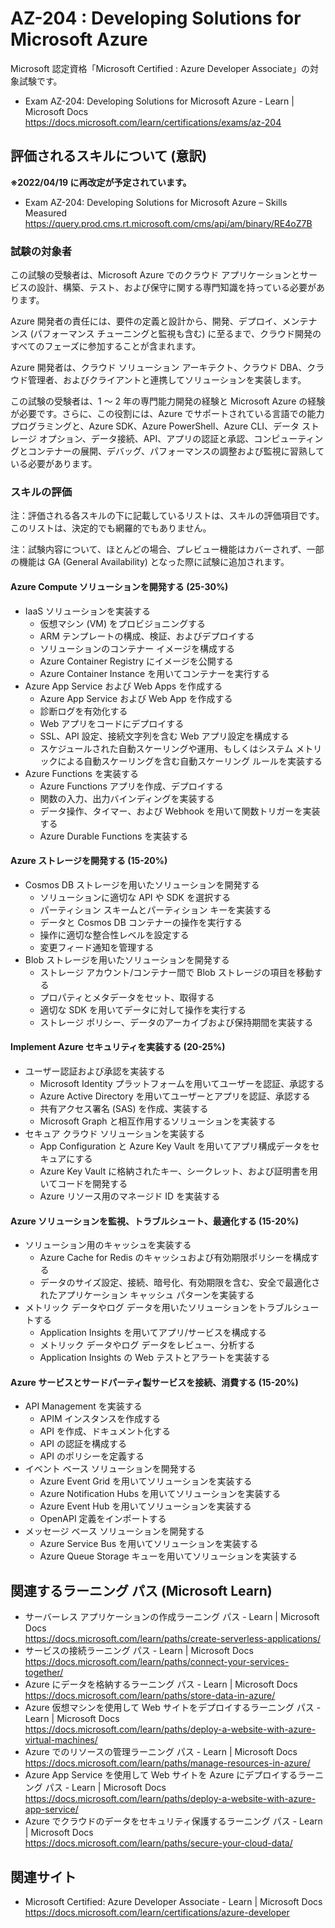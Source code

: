 # AZ-204 : Developing Solutions for Microsoft Azure
Microsoft 認定資格「Microsoft Certified : Azure Developer Associate」の対象試験です。
- Exam AZ-204: Developing Solutions for Microsoft Azure - Learn | Microsoft Docs  
https://docs.microsoft.com/learn/certifications/exams/az-204

## 評価されるスキルについて (意訳)
**※2022/04/19 に再改定が予定されています。**
- Exam AZ-204: Developing Solutions for Microsoft Azure – Skills Measured  
https://query.prod.cms.rt.microsoft.com/cms/api/am/binary/RE4oZ7B

### 試験の対象者
この試験の受験者は、Microsoft Azure でのクラウド アプリケーションとサービスの設計、構築、テスト、および保守に関する専門知識を持っている必要があります。

Azure 開発者の責任には、要件の定義と設計から、開発、デプロイ、メンテナンス (パフォーマンス チューニングと監視も含む) に至るまで、クラウド開発のすべてのフェーズに参加することが含まれます。

Azure 開発者は、クラウド ソリューション アーキテクト、クラウド DBA、クラウド管理者、およびクライアントと連携してソリューションを実装します。

この試験の受験者は、1 〜 2 年の専門能力開発の経験と Microsoft Azure の経験が必要です。さらに、この役割には、Azure でサポートされている言語での能力プログラミングと、Azure SDK、Azure PowerShell、Azure CLI、データ ストレージ オプション、データ接続、API、アプリの認証と承認、コンピューティングとコンテナーの展開、デバッグ、パフォーマンスの調整および監視に習熟している必要があります。 

### スキルの評価
注：評価される各スキルの下に記載しているリストは、スキルの評価項目です。このリストは、決定的でも網羅的でもありません。

注：試験内容について、ほとんどの場合、プレビュー機能はカバーされず、一部の機能は GA (General Availability) となった際に試験に追加されます。

#### Azure Compute ソリューションを開発する (25-30%)
- IaaS ソリューションを実装する
  - 仮想マシン (VM) をプロビジョニングする
  - ARM テンプレートの構成、検証、およびデプロイする
  - ソリューションのコンテナー イメージを構成する
  - Azure Container Registry にイメージを公開する
  - Azure Container Instance を用いてコンテナーを実行する
- Azure App Service および Web Apps を作成する
  - Azure App Service および Web App を作成する
  - 診断ログを有効化する
  - Web アプリをコードにデプロイする
  - SSL、API 設定、接続文字列を含む Web アプリ設定を構成する
  - スケジュールされた自動スケーリングや運用、もしくはシステム メトリックによる自動スケーリングを含む自動スケーリング ルールを実装する
- Azure Functions を実装する
  - Azure Functions アプリを作成、デプロイする
  - 関数の入力、出力バインディングを実装する
  - データ操作、タイマー、および Webhook を用いて関数トリガーを実装する
  - Azure Durable Functions を実装する
#### Azure ストレージを開発する (15-20%)
- Cosmos DB ストレージを用いたソリューションを開発する
  - ソリューションに適切な API や SDK を選択する
  - パーティション スキームとパーティション キーを実装する
  - データと Cosmos DB コンテナーの操作を実行する
  - 操作に適切な整合性レベルを設定する
  - 変更フィード通知を管理する
- Blob ストレージを用いたソリューションを開発する
  - ストレージ アカウント/コンテナー間で Blob ストレージの項目を移動する
  - プロパティとメタデータをセット、取得する
  - 適切な SDK を用いてデータに対して操作を実行する
  - ストレージ ポリシー、データのアーカイブおよび保持期間を実装する
#### Implement Azure セキュリティを実装する (20-25%)
- ユーザー認証および承認を実装する
  - Microsoft Identity プラットフォームを用いてユーザーを認証、承認する
  - Azure Active Directory を用いてユーザーとアプリを認証、承認する
  - 共有アクセス署名 (SAS) を作成、実装する
  - Microsoft Graph と相互作用するソリューションを実装する
- セキュア クラウド ソリューションを実装する
  - App Configuration と Azure Key Vault を用いてアプリ構成データをセキュアにする
  - Azure Key Vault に格納されたキー、シークレット、および証明書を用いてコードを開発する
  - Azure リソース用のマネージド ID を実装する
#### Azure ソリューションを監視、トラブルシュート、最適化する (15-20%)
- ソリューション用のキャッシュを実装する
  - Azure Cache  for Redis のキャッシュおよび有効期限ポリシーを構成する
  - データのサイズ設定、接続、暗号化、有効期限を含む、安全で最適化されたアプリケーション キャッシュ パターンを実装する
- メトリック データやログ データを用いたソリューションをトラブルシュートする
  - Application Insights を用いてアプリ/サービスを構成する
  - メトリック データやログ データをレビュー、分析する
  - Application Insights の Web テストとアラートを実装する
#### Azure サービスとサードパーティ製サービスを接続、消費する (15-20%)
- API Management を実装する
  - APIM インスタンスを作成する
  - API を作成、ドキュメント化する
  - API の認証を構成する
  - API のポリシーを定義する
- イベント ベース ソリューションを開発する
  - Azure Event Grid を用いてソリューションを実装する
  - Azure Notification Hubs を用いてソリューションを実装する
  - Azure Event Hub を用いてソリューションを実装する
  - OpenAPI 定義をインポートする
- メッセージ ベース ソリューションを開発する
  - Azure Service Bus を用いてソリューションを実装する
  - Azure Queue Storage キューを用いてソリューションを実装する

## 関連するラーニング パス (Microsoft Learn)
- サーバーレス アプリケーションの作成ラーニング パス - Learn | Microsoft Docs  
https://docs.microsoft.com/learn/paths/create-serverless-applications/
- サービスの接続ラーニング パス - Learn | Microsoft Docs  
https://docs.microsoft.com/learn/paths/connect-your-services-together/
- Azure にデータを格納するラーニング パス - Learn | Microsoft Docs  
https://docs.microsoft.com/learn/paths/store-data-in-azure/
- Azure 仮想マシンを使用して Web サイトをデプロイするラーニング パス - Learn | Microsoft Docs  
https://docs.microsoft.com/learn/paths/deploy-a-website-with-azure-virtual-machines/
- Azure でのリソースの管理ラーニング パス - Learn | Microsoft Docs  
https://docs.microsoft.com/learn/paths/manage-resources-in-azure/
- Azure App Service を使用して Web サイトを Azure にデプロイするラーニング パス - Learn | Microsoft Docs  
https://docs.microsoft.com/learn/paths/deploy-a-website-with-azure-app-service/
- Azure でクラウドのデータをセキュリティ保護するラーニング パス - Learn | Microsoft Docs  
https://docs.microsoft.com/learn/paths/secure-your-cloud-data/

## 関連サイト
- Microsoft Certified: Azure Developer Associate - Learn | Microsoft Docs  
https://docs.microsoft.com/learn/certifications/azure-developer

